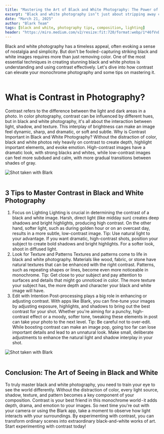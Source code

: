 ```yaml
---
title: "Mastering the Art of Black and White Photography: The Power of Contrast"
excerpt: "Black and white photography isn’t just about stripping away color — it’s about mastering light, shadow, and emotion. In this guide, we explore how contrast brings depth and drama to monochrome images. From using natural lighting to emphasize textures to editing intentionally with the Blark app, learn how to craft compelling black and white photos that tell a story in every shade of gray."
date: "March 21, 2025"
author: "Blark Team"
tags: [black and white, photography tips, composition, lighting]
header: "https://miro.medium.com/v2/resize:fit:720/format:webp/1*46fVvDTBDBSH1ZNnoMIlNQ.jpeg"
---
```


Black and white photography has a timeless appeal, often evoking a sense of nostalgia and simplicity. But don't be fooled - capturing striking black and white images requires more than just removing color. One of the most essential techniques in creating stunning black and white photos is understanding and using contrast effectively. Let's dive into how contrast can elevate your monochrome photography and some tips on mastering it.
<br/><br/>
# What is Contrast in Photography?
Contrast refers to the difference between the light and dark areas in a photo. In color photography, contrast can be influenced by different hues, but in black and white photography, it's all about the interaction between light, shadow, and texture. This interplay of brightness can make an image feel dynamic, sharp, and dramatic, or soft and subtle.
Why is Contrast Important in Black and White Photography?
Without the distraction of color, black and white photos rely heavily on contrast to create depth, highlight important elements, and evoke emotion. High-contrast images have a dramatic look, with strong blacks and whites, while low-contrast images can feel more subdued and calm, with more gradual transitions between shades of gray.

![Shot taken with Blark](https://miro.medium.com/v2/resize:fit:720/format:webp/1*A6F-LrtWNOMYrQkjZ0uITw.jpeg)
<br/><br/>

## 3 Tips to Master Contrast in Black and White Photography
1. Focus on Lighting
Lighting is crucial in determining the contrast of a black and white image. Harsh, direct light (like midday sun) creates deep shadows and bright highlights, producing high contrast. On the other hand, softer light, such as during golden hour or on an overcast day, results in a more subtle, low-contrast image.
Tip: Use natural light to your advantage. If you want dramatic, high-contrast shots, position your subject to create bold shadows and bright highlights. For a softer look, shoot in diffused light.
2. Look for Texture and Patterns
Textures and patterns come to life in black and white photography. Materials like wood, fabric, or stone have natural textures that can be enhanced with the right contrast. Patterns, such as repeating shapes or lines, become even more noticeable in monochrome.
Tip: Get close to your subject and pay attention to surfaces and details that might go unnoticed in color. The more texture your subject has, the more depth and character your black and white image will have.
3. Edit with Intention
Post-processing plays a big role in enhancing or adjusting contrast. With apps like Blark, you can fine-tune your images by adjusting exposure, highlights, and shadows to bring out the best contrast for your shot. Whether you're aiming for a punchy, high-contrast effect or a moody, softer tone, tweaking these elements in post can take your photo to the next level.
Tip: Be careful not to over-edit. While boosting contrast can make an image pop, going too far can lose important details and lead to an unnatural look. Make small, deliberate adjustments to enhance the natural light and shadow interplay in your shot.

![Shot taken with Blark](https://miro.medium.com/v2/resize:fit:720/format:webp/1*Nl_7JJFxOMsChXT24YRcWg.jpeg)
<br/><br/>

## Conclusion: The Art of Seeing in Black and White
To truly master black and white photography, you need to train your eye to see the world differently. Without the distraction of color, every light source, shadow, texture, and pattern becomes a key component of your composition. Contrast is your best friend in this monochrome world - it adds depth, drama, and emotion to your images.
So next time you're out with your camera or using the Blark app, take a moment to observe how light interacts with your surroundings. By experimenting with contrast, you can transform ordinary scenes into extraordinary black-and-white works of art.
Start experimenting with contrast today!